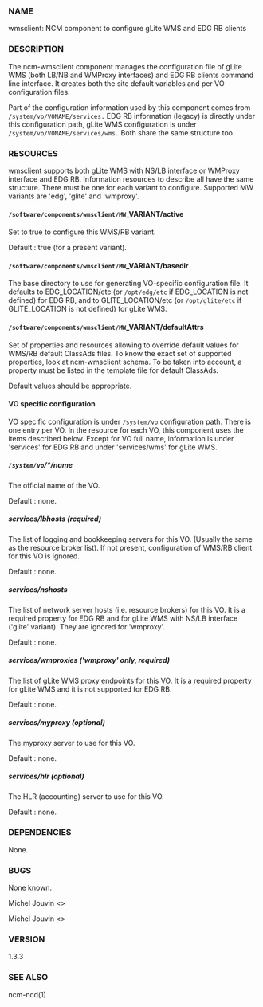 ### NAME

wmsclient: NCM component to configure gLite WMS and EDG RB clients

### DESCRIPTION

The ncm-wmsclient component manages the configuration file of gLite WMS (both LB/NB and WMProxy interfaces) and EDG RB clients
command line interface. It creates both the site default variables and per VO configuration files.

Part of the configuration information used by this component comes from `/system/vo/VONAME/services.` EDG RB
information (legacy) is directly under this configuration path, gLite WMS configuration is under `/system/vo/VONAME/services/wms.`
Both share the same structure too.

### RESOURCES

wmsclient supports both gLite WMS with NS/LB interface or WMProxy interface and EDG RB. Information resources to describe all have the same structure.
There must be one for each variant to configure. Supported MW variants are 'edg', 'glite' and 'wmproxy'.

#### `/software/components/wmsclient/MW`\_VARIANT/active

Set to true to configure this WMS/RB variant.

Default : true (for a present variant).

#### `/software/components/wmsclient/MW`\_VARIANT/basedir

The base directory to use for generating VO-specific configuration
file.  It defaults to EDG\_LOCATION/etc (or `/opt/edg/etc` if EDG\_LOCATION
is not defined) for EDG RB, and to GLITE\_LOCATION/etc (or `/opt/glite/etc` if GLITE\_LOCATION
is not defined) for gLite WMS. 

#### `/software/components/wmsclient/MW`\_VARIANT/defaultAttrs

Set of properties and resources allowing to override default values for WMS/RB default ClassAds files. To know the
exact set of supported properties, look at ncm-wmsclient schema. To be taken into account, a property must be listed
in the template file for default ClassAds.

Default values should be appropriate.

#### VO specific configuration

VO specific configuration is under `/system/vo` configuration path. There is one entry per VO. In the resource for
each VO, this component uses the items described below. Except for VO full name, information is under 'services'
for EDG RB and under 'services/wms' for gLite WMS. 

##### `/system/vo`/\*/name

The official name of the VO.

Default : none.

##### services/lbhosts (required)

The list of logging and bookkeeping servers for this VO.  (Usually the
same as the resource broker list). If not present, configuration of WMS/RB client for this VO is ignored.

Default : none.

##### services/nshosts

The list of network server hosts (i.e. resource brokers) for this VO. It is a required property for EDG RB and for
gLite WMS with NS/LB interface ('glite' variant). They are ignored for 'wmproxy'.

Default : none.

##### services/wmproxies ('wmproxy' only, required)

The list of gLite WMS proxy endpoints for this VO. It is a required property for gLite WMS and it is not supported
for EDG RB.

Default : none.

##### services/myproxy (optional)

The myproxy server to use for this VO.

Default : none.

##### services/hlr (optional)

The HLR (accounting) server to use for this VO.

Default : none.

### DEPENDENCIES

None.

### BUGS

None known.

Michel Jouvin <>

Michel Jouvin <>

### VERSION

1.3.3

### SEE ALSO

ncm-ncd(1)
